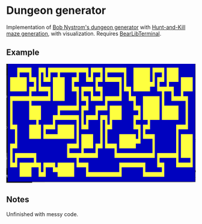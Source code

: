 # Dungeon generator

Implementation of [Bob Nystrom's dungeon generator](https://journal.stuffwithstuff.com/2014/12/21/rooms-and-mazes/) with [Hunt-and-Kill maze generation](https://weblog.jamisbuck.org/2011/1/24/maze-generation-hunt-and-kill-algorithm), with visualization.
Requires [BearLibTerminal](http://foo.wyrd.name/en:bearlibterminal).

## Example

![Example](demo.gif)

## Notes

Unfinished with messy code.